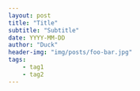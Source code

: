 ```yaml
---
layout: post
title: "Title"
subtitle: "Subtitle"
date: YYYY-MM-DD
author: "Duck"
header-img: "img/posts/foo-bar.jpg"
tags:
    - tag1
    - tag2
---
```

